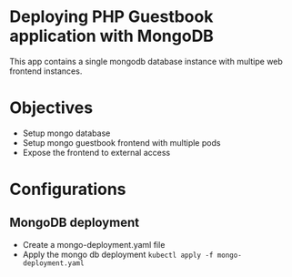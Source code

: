 Deploying PHP Guestbook application with MongoDB
================================================
This app contains a single mongodb database instance with multipe web frontend instances.

# Objectives
- Setup mongo database
- Setup mongo guestbook frontend with multiple pods
- Expose the frontend to external access

# Configurations
## MongoDB deployment
- Create a mongo-deployment.yaml file
- Apply the mongo db deployment `kubectl apply -f mongo-deployment.yaml`





